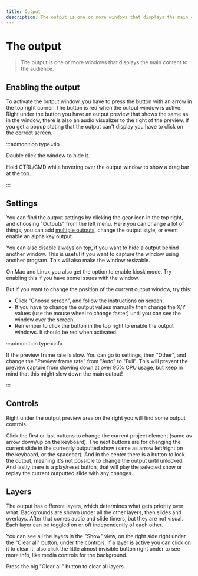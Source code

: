 ```yaml
---
title: Output
description: The output is one or more windows that displays the main content to the audience.
---
```


<script>
    import Key from '../../../lib/components/markdown/Key.svelte';
</script>

# The output

> The output is one or more windows that displays the main content to the audience.

## Enabling the output

To activate the output window, you have to press the button with an arrow in the top right corner. The button is red when the output window is active. Right under the button you have an output preview that shows the same as in the window, there is also an audio visualizer to the right of the preview. If you get a popup stating that the output can't display you have to click on the correct screen.

:::admonition type=tip

Double click the window to hide it.

Hold <Key>CTRL/CMD</Key> while hovering over the output window to show a drag bar at the top.

:::

## Settings

You can find the output settings by clicking the gear icon in the top right, and choosing "Outputs" from the left menu. Here you can change a lot of things, you can add [multiple outputs](./outputs), change the output style, or event enable an alpha key output.

You can also disable always on top, if you want to hide a output behind another window. This is useful if you want to capture the window using another program. This will also make the window resizable.

On Mac and Linux you also get the option to enable kiosk mode. Try enabling this if you have some issues with the window.

But if you want to change the position of the current output window, try this:

- Click "Choose screen", and follow the instructions on screen.
- If you have to change the output values manually then change the X/Y values (use the mouse wheel to change faster) until you can see the window over the screen.
- Remember to click the button in the top right to enable the output windows. It should be red when activated.

:::admonition type=info

If the preview frame rate is slow. You can go to settings, then "Other", and change the "Preview frame rate" from "Auto" to "Full". This will prevent the preview capture from slowing down at over 95% CPU usage, but keep in mind that this might slow down the main output!

:::

## Controls

Right under the output preview area on the right you will find some output controls.

Click the first or last buttons to change the current project element (same as arrow down/up on the keyboard). The next buttons are for changing the current slide in the currently outputted show (same as arrow left/right on the keyboard, or the spacebar). And in the center there is a button to lock the output, meaning it's not possible to change the output until unlocked. And lastly there is a play/reset button, that will play the selected show or replay the current outputted slide with any changes.

## Layers

The output has different layers, which determines what gets priority over what. Backgrounds are shown under all the other layers, then slides and overlays. After that comes audio and slide timers, but they are not visual. Each layer can be toggled on or off independently of each other.

You can see all the layers in the "Show" view, on the right side right under the "Clear all" button, under the controls. If a layer is active you can click on it to clear it, also click the little almost invisible button right under to see more info, like media controls for the background.

Press the big "Clear all" button to clear all layers.
